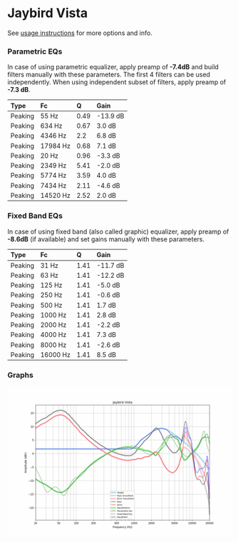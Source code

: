 # Jaybird Vista
See [usage instructions](https://github.com/jaakkopasanen/AutoEq#usage) for more options and info.

### Parametric EQs
In case of using parametric equalizer, apply preamp of **-7.4dB** and build filters manually
with these parameters. The first 4 filters can be used independently.
When using independent subset of filters, apply preamp of **-7.3 dB**.

| Type    | Fc       |    Q | Gain     |
|:--------|:---------|:-----|:---------|
| Peaking | 55 Hz    | 0.49 | -13.9 dB |
| Peaking | 634 Hz   | 0.67 | 3.0 dB   |
| Peaking | 4346 Hz  | 2.2  | 6.8 dB   |
| Peaking | 17984 Hz | 0.68 | 7.1 dB   |
| Peaking | 20 Hz    | 0.96 | -3.3 dB  |
| Peaking | 2349 Hz  | 5.41 | -2.0 dB  |
| Peaking | 5774 Hz  | 3.59 | 4.0 dB   |
| Peaking | 7434 Hz  | 2.11 | -4.6 dB  |
| Peaking | 14520 Hz | 2.52 | 2.0 dB   |

### Fixed Band EQs
In case of using fixed band (also called graphic) equalizer, apply preamp of **-8.6dB**
(if available) and set gains manually with these parameters.

| Type    | Fc       |    Q | Gain     |
|:--------|:---------|:-----|:---------|
| Peaking | 31 Hz    | 1.41 | -11.7 dB |
| Peaking | 63 Hz    | 1.41 | -12.2 dB |
| Peaking | 125 Hz   | 1.41 | -5.0 dB  |
| Peaking | 250 Hz   | 1.41 | -0.6 dB  |
| Peaking | 500 Hz   | 1.41 | 1.7 dB   |
| Peaking | 1000 Hz  | 1.41 | 2.8 dB   |
| Peaking | 2000 Hz  | 1.41 | -2.2 dB  |
| Peaking | 4000 Hz  | 1.41 | 7.3 dB   |
| Peaking | 8000 Hz  | 1.41 | -2.6 dB  |
| Peaking | 16000 Hz | 1.41 | 8.5 dB   |

### Graphs
![](./Jaybird%20Vista.png)